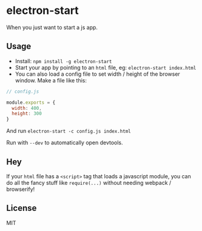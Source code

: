 # electron-start

When you just want to start a js app.

## Usage

- Install: `npm install -g electron-start`
- Start your app by pointing to an `html` file, eg: `electron-start index.html`
- You can also load a config file to set width / height of the browser window. Make a file like this:

```js
// config.js

module.exports = {
  width: 400,
  height: 300
}
```

And run `electron-start -c config.js index.html`

Run with `--dev` to automatically open devtools.

## Hey

If your `html` file has a `<script>` tag that loads a javascript module, you can do all the fancy stuff like `require(...)` without needing webpack / browserify!

## License

MIT
